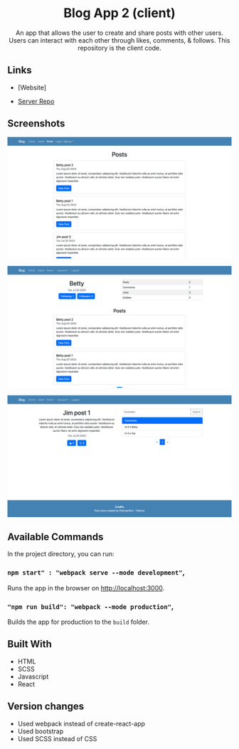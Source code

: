 <h1 align="center">Blog App 2 (client)</h1>

<p align="center">An app that allows the user to create and share posts with other users. Users can interact with each other through likes, comments, & follows. This repository is the client code.</p>

## Links

- [Website]

- [Server Repo](https://github.com/cyoung-sudo/blog-app-2-server)

## Screenshots

![](/public/screenshot1.png)

![](/public/screenshot2.png)

![](/public/screenshot3.png)

## Available Commands

In the project directory, you can run:

### `npm start" : "webpack serve --mode development"`,

Runs the app in the browser on [http://localhost:3000](http://localhost:3000).

### `"npm run build": "webpack --mode production"`,

Builds the app for production to the `build` folder.

## Built With

- HTML
- SCSS
- Javascript
- React

## Version changes

- Used webpack instead of create-react-app
- Used bootstrap
- Used SCSS instead of CSS